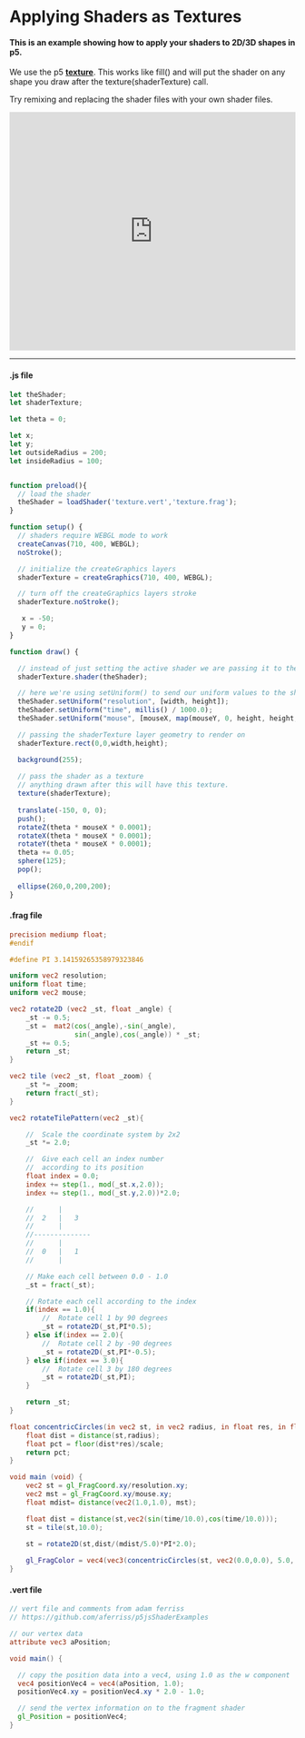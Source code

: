 # Applying Shaders as Textures
#### This is an example showing how to apply your shaders to 2D/3D shapes in p5.

We use the p5 [**texture**](https://p5js.org/reference/#/p5/texture). This works like fill() and will put the shader on any shape you draw after the texture(shaderTexture) call.

Try remixing and replacing the shader files with your own shader files.

<div class="glitch-embed-wrap" style="height: 420px; width: 100%;">
  <iframe
    allow="geolocation; microphone; camera; midi; vr; encrypted-media"
    src="https://glitch.com/embed/#!/embed/shader-as-texture?path=texture.frag&previewSize=100"
    alt="shader-as-texture on Glitch"
    style="height: 100%; width: 100%; border: 0;">
  </iframe>
</div>

***

#### .js file
```javascript
let theShader;
let shaderTexture;

let theta = 0;

let x;
let y;
let outsideRadius = 200;
let insideRadius = 100;


function preload(){
  // load the shader
  theShader = loadShader('texture.vert','texture.frag');
}

function setup() {
  // shaders require WEBGL mode to work
  createCanvas(710, 400, WEBGL);
  noStroke();

  // initialize the createGraphics layers
  shaderTexture = createGraphics(710, 400, WEBGL);

  // turn off the createGraphics layers stroke
  shaderTexture.noStroke();

   x = -50;
   y = 0;
}

function draw() {

  // instead of just setting the active shader we are passing it to the createGraphics layer
  shaderTexture.shader(theShader);

  // here we're using setUniform() to send our uniform values to the shader
  theShader.setUniform("resolution", [width, height]);
  theShader.setUniform("time", millis() / 1000.0);
  theShader.setUniform("mouse", [mouseX, map(mouseY, 0, height, height, 0)]);

  // passing the shaderTexture layer geometry to render on
  shaderTexture.rect(0,0,width,height);

  background(255);
  
  // pass the shader as a texture
  // anything drawn after this will have this texture.
  texture(shaderTexture);
  
  translate(-150, 0, 0);
  push();
  rotateZ(theta * mouseX * 0.0001);
  rotateX(theta * mouseX * 0.0001);
  rotateY(theta * mouseX * 0.0001);  
  theta += 0.05;
  sphere(125);
  pop();
  
  ellipse(260,0,200,200);
}
```
#### .frag file
```frag
precision mediump float;
#endif

#define PI 3.14159265358979323846

uniform vec2 resolution;
uniform float time;
uniform vec2 mouse;

vec2 rotate2D (vec2 _st, float _angle) {
    _st -= 0.5;
    _st =  mat2(cos(_angle),-sin(_angle),
                sin(_angle),cos(_angle)) * _st;
    _st += 0.5;
    return _st;
}

vec2 tile (vec2 _st, float _zoom) {
    _st *= _zoom;
    return fract(_st);
}

vec2 rotateTilePattern(vec2 _st){

    //  Scale the coordinate system by 2x2
    _st *= 2.0;

    //  Give each cell an index number
    //  according to its position
    float index = 0.0;
    index += step(1., mod(_st.x,2.0));
    index += step(1., mod(_st.y,2.0))*2.0;

    //      |
    //  2   |   3
    //      |
    //--------------
    //      |
    //  0   |   1
    //      |

    // Make each cell between 0.0 - 1.0
    _st = fract(_st);

    // Rotate each cell according to the index
    if(index == 1.0){
        //  Rotate cell 1 by 90 degrees
        _st = rotate2D(_st,PI*0.5);
    } else if(index == 2.0){
        //  Rotate cell 2 by -90 degrees
        _st = rotate2D(_st,PI*-0.5);
    } else if(index == 3.0){
        //  Rotate cell 3 by 180 degrees
        _st = rotate2D(_st,PI);
    }

    return _st;
}

float concentricCircles(in vec2 st, in vec2 radius, in float res, in float scale) {
    float dist = distance(st,radius);
    float pct = floor(dist*res)/scale;
    return pct;
}

void main (void) {
    vec2 st = gl_FragCoord.xy/resolution.xy;
    vec2 mst = gl_FragCoord.xy/mouse.xy;
    float mdist= distance(vec2(1.0,1.0), mst);

    float dist = distance(st,vec2(sin(time/10.0),cos(time/10.0)));
    st = tile(st,10.0);
  
    st = rotate2D(st,dist/(mdist/5.0)*PI*2.0);

    gl_FragColor = vec4(vec3(concentricCircles(st, vec2(0.0,0.0), 5.0, 5.0),concentricCircles(st, vec2(0.0,0.0), 10.0, 10.0),concentricCircles(st, vec2(0.0,0.0), 20.0, 10.0)),1.0);
}
```
#### .vert file
```vert
// vert file and comments from adam ferriss
// https://github.com/aferriss/p5jsShaderExamples

// our vertex data
attribute vec3 aPosition;

void main() {

  // copy the position data into a vec4, using 1.0 as the w component
  vec4 positionVec4 = vec4(aPosition, 1.0);
  positionVec4.xy = positionVec4.xy * 2.0 - 1.0;

  // send the vertex information on to the fragment shader
  gl_Position = positionVec4;
}
```

